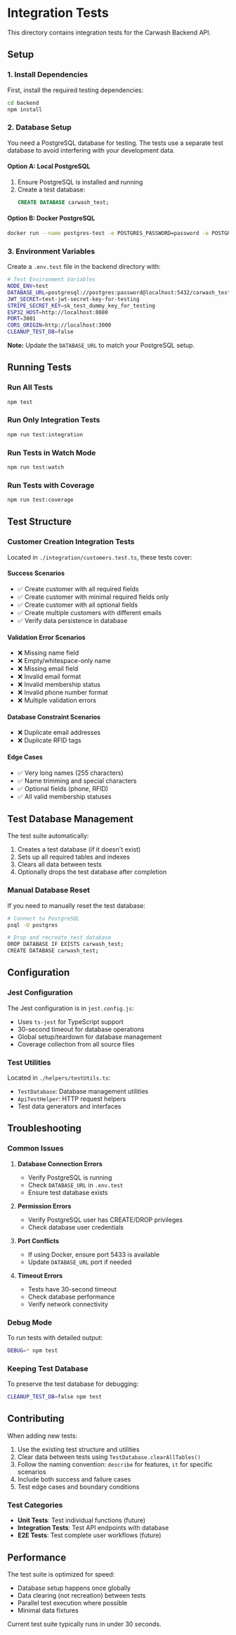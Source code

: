 # Integration Tests

This directory contains integration tests for the Carwash Backend API.

## Setup

### 1. Install Dependencies

First, install the required testing dependencies:

```bash
cd backend
npm install
```

### 2. Database Setup

You need a PostgreSQL database for testing. The tests use a separate test database to avoid interfering with your development data.

#### Option A: Local PostgreSQL
1. Ensure PostgreSQL is installed and running
2. Create a test database:
   ```sql
   CREATE DATABASE carwash_test;
   ```

#### Option B: Docker PostgreSQL
```bash
docker run --name postgres-test -e POSTGRES_PASSWORD=password -e POSTGRES_DB=carwash_test -p 5433:5432 -d postgres:14
```

### 3. Environment Variables

Create a `.env.test` file in the backend directory with:

```bash
# Test Environment Variables
NODE_ENV=test
DATABASE_URL=postgresql://postgres:password@localhost:5432/carwash_test
JWT_SECRET=test-jwt-secret-key-for-testing
STRIPE_SECRET_KEY=sk_test_dummy_key_for_testing
ESP32_HOST=http://localhost:8080
PORT=3001
CORS_ORIGIN=http://localhost:3000
CLEANUP_TEST_DB=false
```

**Note:** Update the `DATABASE_URL` to match your PostgreSQL setup.

## Running Tests

### Run All Tests
```bash
npm test
```

### Run Only Integration Tests
```bash
npm run test:integration
```

### Run Tests in Watch Mode
```bash
npm run test:watch
```

### Run Tests with Coverage
```bash
npm run test:coverage
```

## Test Structure

### Customer Creation Integration Tests

Located in `./integration/customers.test.ts`, these tests cover:

#### Success Scenarios
- ✅ Create customer with all required fields
- ✅ Create customer with minimal required fields only
- ✅ Create customer with all optional fields
- ✅ Create multiple customers with different emails
- ✅ Verify data persistence in database

#### Validation Error Scenarios
- ❌ Missing name field
- ❌ Empty/whitespace-only name
- ❌ Missing email field
- ❌ Invalid email format
- ❌ Invalid membership status
- ❌ Invalid phone number format
- ❌ Multiple validation errors

#### Database Constraint Scenarios
- ❌ Duplicate email addresses
- ❌ Duplicate RFID tags

#### Edge Cases
- ✅ Very long names (255 characters)
- ✅ Name trimming and special characters
- ✅ Optional fields (phone, RFID)
- ✅ All valid membership statuses

## Test Database Management

The test suite automatically:
1. Creates a test database (if it doesn't exist)
2. Sets up all required tables and indexes
3. Clears all data between tests
4. Optionally drops the test database after completion

### Manual Database Reset

If you need to manually reset the test database:

```bash
# Connect to PostgreSQL
psql -U postgres

# Drop and recreate test database
DROP DATABASE IF EXISTS carwash_test;
CREATE DATABASE carwash_test;
```

## Configuration

### Jest Configuration

The Jest configuration is in `jest.config.js`:
- Uses `ts-jest` for TypeScript support
- 30-second timeout for database operations
- Global setup/teardown for database management
- Coverage collection from all source files

### Test Utilities

Located in `./helpers/testUtils.ts`:
- `TestDatabase`: Database management utilities
- `ApiTestHelper`: HTTP request helpers
- Test data generators and interfaces

## Troubleshooting

### Common Issues

1. **Database Connection Errors**
   - Verify PostgreSQL is running
   - Check `DATABASE_URL` in `.env.test`
   - Ensure test database exists

2. **Permission Errors**
   - Verify PostgreSQL user has CREATE/DROP privileges
   - Check database user credentials

3. **Port Conflicts**
   - If using Docker, ensure port 5433 is available
   - Update `DATABASE_URL` port if needed

4. **Timeout Errors**
   - Tests have 30-second timeout
   - Check database performance
   - Verify network connectivity

### Debug Mode

To run tests with detailed output:
```bash
DEBUG=* npm test
```

### Keeping Test Database

To preserve the test database for debugging:
```bash
CLEANUP_TEST_DB=false npm test
```

## Contributing

When adding new tests:
1. Use the existing test structure and utilities
2. Clear data between tests using `TestDatabase.clearAllTables()`
3. Follow the naming convention: `describe` for features, `it` for specific scenarios
4. Include both success and failure cases
5. Test edge cases and boundary conditions

### Test Categories

- **Unit Tests**: Test individual functions (future)
- **Integration Tests**: Test API endpoints with database
- **E2E Tests**: Test complete user workflows (future)

## Performance

The test suite is optimized for speed:
- Database setup happens once globally
- Data clearing (not recreation) between tests
- Parallel test execution where possible
- Minimal data fixtures

Current test suite typically runs in under 30 seconds. 